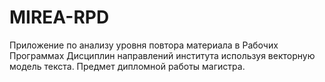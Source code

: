 # MIREA-RPD
Приложение по анализу уровня повтора материала в Рабочих Программах Дисциплин направлений института используя векторную модель текста. Предмет дипломной работы магистра.
